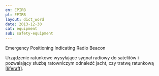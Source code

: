 ```yaml
---
en: EPIRB
pl: EPIRB
layout: dict_word
date: 2013-12-30
cat: equipment
sub: safety-equipment
---
```


Emergency Positioning Indicating Radio Beacon  

Urządzenie ratunkowe wysyłające sygnał radiowy do satelitów i pozwalający służbą ratowniczym odnaleźć jacht, 
czy tratwę ratunkową [[liferaft](/dict/l/liferaft/)]. 